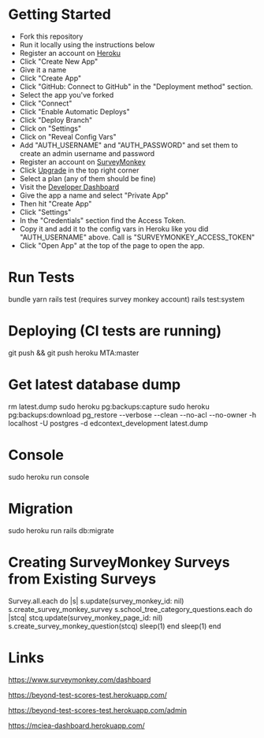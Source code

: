 # Getting Started

- Fork this repository
- Run it locally using the instructions below
- Register an account on [Heroku](https://www.heroku.com/)
- Click "Create New App"
- Give it a name
- Click "Create App"
- Click "GitHub: Connect to GitHub" in the "Deployment method" section.
- Select the app you've forked
- Click "Connect"
- Click "Enable Automatic Deploys"
- Click "Deploy Branch"
- Click on "Settings"
- Click on "Reveal Config Vars"
- Add "AUTH_USERNAME" and "AUTH_PASSWORD" and set them to create an admin username and password
- Register an account on [SurveyMonkey](https://www.surveymonkey.com/user/sign-up/?ut_source=homepage&ut_source3=megamenu)
- Click [Upgrade](https://www.surveymonkey.com/pricing/upgrade/) in the top right corner
- Select a plan (any of them should be fine)
- Visit the [Developer Dashboard](https://developer.surveymonkey.com/)
- Give the app a name and select "Private App"
- Then hit "Create App"
- Click "Settings"
- In the "Credentials" section find the Access Token.
- Copy it and add it to the config vars in Heroku like you did "AUTH_USERNAME" above. Call is "SURVEYMONKEY_ACCESS_TOKEN"
- Click "Open App" at the top of the page to open the app.

# Run Tests

bundle
yarn
rails test (requires survey monkey account)
rails test:system

# Deploying (CI tests are running)

git push && git push heroku MTA:master

# Get latest database dump

rm latest.dump
sudo heroku pg:backups:capture
sudo heroku pg:backups:download
pg_restore --verbose --clean --no-acl --no-owner -h localhost -U postgres -d edcontext_development latest.dump

# Console

sudo heroku run console

# Migration

sudo heroku run rails db:migrate

# Creating SurveyMonkey Surveys from Existing Surveys

Survey.all.each do |s|
s.update(survey_monkey_id: nil)
s.create_survey_monkey_survey
s.school_tree_category_questions.each do |stcq|
stcq.update(survey_monkey_page_id: nil)
s.create_survey_monkey_question(stcq)
sleep(1)
end
sleep(1)
end

# Links

https://www.surveymonkey.com/dashboard

https://beyond-test-scores-test.herokuapp.com/

https://beyond-test-scores-test.herokuapp.com/admin

https://mciea-dashboard.herokuapp.com/
